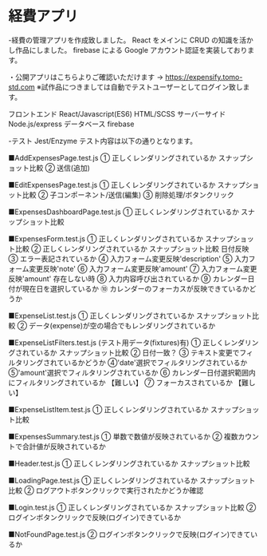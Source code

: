 # 経費アプリ

-経費の管理アプリを作成致しました。
React をメインに CRUD の知識を活かし作品にしました。
firebase による Google アカウント認証を実装しております。

・公開アプリはこちらよりご確認いただけます → https://expensify.tomo-std.com
※試作品につきましては自動でテストユーザーとしてログイン致します。

フロントエンド React/Javascript(ES6) HTML/SCSS
サーバーサイド Node.js/express
データベース firebase

-テスト Jest/Enzyme
テスト内容は以下の通りとなります。

■AddExpensesPage.test.js
① 正しくレンダリングされているか スナップショット比較
② 送信(追加)

■EditExpensesPage.test.js
① 正しくレンダリングされているか スナップショット比較
② 子コンポーネント/送信(編集)
③ 削除処理/ボタンクリック

■ExpensesDashboardPage.test.js
① 正しくレンダリングされているか スナップショット比較

■ExpensesForm.test.js
① 正しくレンダリングされているか スナップショット比較
② 正しくレンダリングされているか スナップショット比較 日付反映
③ エラー表記されているか
④ 入力フォーム変更反映'description'
⑤ 入力フォーム変更反映'note'
⑥ 入力フォーム変更反映'amount'
⑦ 入力フォーム変更反映'amount' 存在しない時
⑧ 入力内容呼び出されているか
⑨ カレンダー日付が現在日を選択しているか
⑩ カレンダーのフォーカスが反映できているかどうか

■ExpenseList.test.js
① 正しくレンダリングされているか スナップショット比較
② データ(expense)が空の場合でもレンダリングされているか

■ExpenseListFilters.test.js (テスト用データ(fixtures)有)
① 正しくレンダリングされているか スナップショット比較
② 日付一致？
③ テキスト変更でフィルタリングされているかどうか
④'date'選択でフィルタリングされているか
⑤'amount'選択でフィルタリングされているか
⑥ カレンダー日付選択範囲内にフィルタリングされているか 【難しい】
⑦ フォーカスされているか 【難しい】

■ExpenseListItem.test.js
① 正しくレンダリングされているか スナップショット比較

■ExpensesSummary.test.js
① 単数で数値が反映されているか
② 複数カウントで合計値が反映されているか

■Header.test.js
① 正しくレンダリングされているか スナップショット比較

■LoadingPage.test.js
① 正しくレンダリングされているか スナップショット比較
② ログアウトボタンクリックで実行されたかどうか確認

■Login.test.js
① 正しくレンダリングされているか スナップショット比較
② ログインボタンクリックで反映(ログイン)できているか

■NotFoundPage.test.js
② ログインボタンクリックで反映(ログイン)できているか
